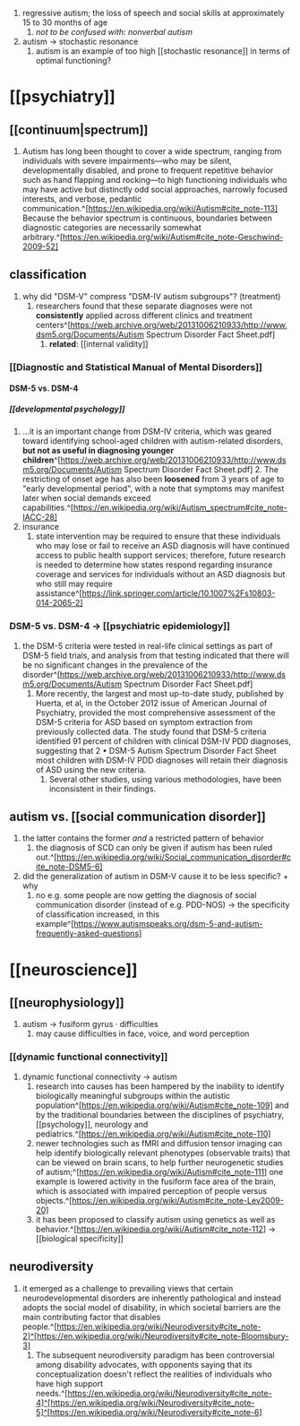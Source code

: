 1. regressive autism; the loss of speech and social skills at approximately 15 to 30 months of age
	1. *not to be confused with: nonverbal autism*
2. autism → stochastic resonance
	1. autism is an example of too high [[stochastic resonance]] in terms of optimal functioning?
# [[psychiatry]]
## [[continuum|spectrum]]
1. Autism has long been thought to cover a wide spectrum, ranging from individuals with severe impairments—who may be silent, developmentally disabled, and prone to frequent repetitive behavior such as hand flapping and rocking—to high functioning individuals who may have active but distinctly odd social approaches, narrowly focused interests, and verbose, pedantic communication.^[https://en.wikipedia.org/wiki/Autism#cite_note-113] Because the behavior spectrum is continuous, boundaries between diagnostic categories are necessarily somewhat arbitrary.^[https://en.wikipedia.org/wiki/Autism#cite_note-Geschwind-2009-52]
## classification
1. why did "DSM-V" compress "DSM-IV autism subgroups"? (treatment)
	1. researchers found that these separate diagnoses were not **consistently** applied across different clinics and treatment centers^[https://web.archive.org/web/20131006210933/http://www.dsm5.org/Documents/Autism Spectrum Disorder Fact Sheet.pdf]
		1. **related**: [[internal validity]]

### [[Diagnostic and Statistical Manual of Mental Disorders]]
#### DSM-5 vs. DSM-4 
##### [[developmental psychology]]
1. ...it is an important change from DSM-IV criteria, which was geared toward identifying school-aged children with autism-related disorders, **but not as useful in diagnosing younger children**^[https://web.archive.org/web/20131006210933/http://www.dsm5.org/Documents/Autism Spectrum Disorder Fact Sheet.pdf]
	2. The restricting of onset age has also been **loosened** from 3 years of age to "early developmental period", with a note that symptoms may manifest later when social demands exceed capabilities.^[https://en.wikipedia.org/wiki/Autism_spectrum#cite_note-IACC-28]
2. insurance
	1. state intervention may be required to ensure that these individuals who may lose or fail to receive an ASD diagnosis will have continued access to public health support services; therefore, future research is needed to determine how states respond regarding insurance coverage and services for individuals without an ASD diagnosis but who still may require assistance^[https://link.springer.com/article/10.1007%2Fs10803-014-2065-2]

### DSM-5 vs. DSM-4 → [[psychiatric epidemiology]]
1. the DSM-5 criteria were tested in real-life clinical settings as part of DSM-5 field trials, and analysis from that testing indicated that there will be no significant changes in the prevalence of the disorder^[https://web.archive.org/web/20131006210933/http://www.dsm5.org/Documents/Autism Spectrum Disorder Fact Sheet.pdf]
	1. More recently, the largest and most up-to-date study, published by Huerta, et al, in the October 2012 issue of American Journal of Psychiatry, provided the most comprehensive assessment of the DSM-5 criteria for ASD based on symptom extraction from previously collected data. The study found that DSM-5 criteria identified 91 percent of children with clinical DSM-IV PDD diagnoses, suggesting that 2 • DSM-5 Autism Spectrum Disorder Fact Sheet most children with DSM-IV PDD diagnoses will retain their diagnosis of ASD using the new criteria.
		1. Several other studies, using various methodologies, have been inconsistent in their findings.

## autism vs. [[social communication disorder]]
1. the latter contains the former _and_ a restricted pattern of behavior
	1. the diagnosis of SCD can only be given if autism has been ruled out.^[https://en.wikipedia.org/wiki/Social_communication_disorder#cite_note-DSM5-6]
2. did the generalization of autism in DSM-V cause it to be less specific? + why
	1. no e.g. some people are now getting the diagnosis of social communication disorder (instead of e.g. PDD-NOS) → the specificity of classification increased, in this example^[https://www.autismspeaks.org/dsm-5-and-autism-frequently-asked-questions]
# [[neuroscience]]
## [[neurophysiology]]
1. autism → fusiform gyrus · difficulties
	1. may cause difficulties in face, voice, and word perception

### [[dynamic functional connectivity]]
1. dynamic functional connectivity → autism
	1. research into causes has been hampered by the inability to identify biologically meaningful subgroups within the autistic population^[https://en.wikipedia.org/wiki/Autism#cite_note-109] and by the traditional boundaries between the disciplines of psychiatry, [[psychology]], neurology and pediatrics.^[https://en.wikipedia.org/wiki/Autism#cite_note-110]
	2. newer technologies such as fMRI and diffusion tensor imaging can help identify biologically relevant phenotypes (observable traits) that can be viewed on brain scans, to help further neurogenetic studies of autism;^[https://en.wikipedia.org/wiki/Autism#cite_note-111] one example is lowered activity in the fusiform face area of the brain, which is associated with impaired perception of people versus objects.^[https://en.wikipedia.org/wiki/Autism#cite_note-Lev2009-20]
	3. it has been proposed to classify autism using genetics as well as behavior.^[https://en.wikipedia.org/wiki/Autism#cite_note-112] → [[biological specificity]]

## neurodiversity
1. it emerged as a challenge to prevailing views that certain neurodevelopmental disorders are inherently pathological and instead adopts the social model of disability, in which societal barriers are the main contributing factor that disables people.^[https://en.wikipedia.org/wiki/Neurodiversity#cite_note-2]^[https://en.wikipedia.org/wiki/Neurodiversity#cite_note-Bloomsbury-3]
	1. The subsequent neurodiversity paradigm has been controversial among disability advocates, with opponents saying that its conceptualization doesn't reflect the realities of individuals who have high support needs.^[https://en.wikipedia.org/wiki/Neurodiversity#cite_note-4]^[https://en.wikipedia.org/wiki/Neurodiversity#cite_note-5]^[https://en.wikipedia.org/wiki/Neurodiversity#cite_note-6]